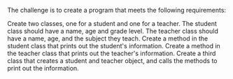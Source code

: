The challenge is to create a program that meets the following requirements:

Create two classes, one for a student and one for a teacher.
The student class should have a name, age and grade level.
The teacher class should have a name, age, and the subject they teach.
Create a method in the student class that prints out the student's information.
Create a method in the teacher class that prints out the teacher's information.
Create a third class that creates a student and teacher object, and calls the methods to print out the information.
